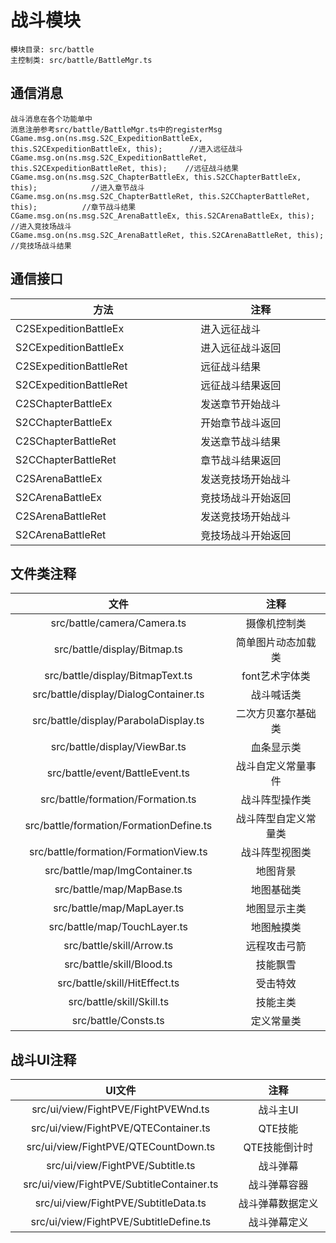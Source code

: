 <style>
table th:first-of-type {
    width: 300pt;
}
table th:nth-of-type(2) {
    width: 300pt;
}
</style>

# 战斗模块
    模块目录: src/battle
    主控制类: src/battle/BattleMgr.ts

## 通信消息
    战斗消息在各个功能单中
    消息注册参考src/battle/BattleMgr.ts中的registerMsg
    CGame.msg.on(ns.msg.S2C_ExpeditionBattleEx, this.S2CExpeditionBattleEx, this); 	    //进入远征战斗
    CGame.msg.on(ns.msg.S2C_ExpeditionBattleRet, this.S2CExpeditionBattleRet, this);    //远征战斗结果
    CGame.msg.on(ns.msg.S2C_ChapterBattleEx, this.S2CChapterBattleEx, this); 	 	    //进入章节战斗
    CGame.msg.on(ns.msg.S2C_ChapterBattleRet, this.S2CChapterBattleRet, this);   	    //章节战斗结果
    CGame.msg.on(ns.msg.S2C_ArenaBattleEx, this.S2CArenaBattleEx, this); 	 	        //进入竞技场战斗
    CGame.msg.on(ns.msg.S2C_ArenaBattleRet, this.S2CArenaBattleRet, this);   	        //竞技场战斗结果

## 通信接口
|方法|注释|
|----|----|
| C2SExpeditionBattleEx     | 进入远征战斗      |
| S2CExpeditionBattleEx     | 进入远征战斗返回  |
| C2SExpeditionBattleRet    | 远征战斗结果      |
| S2CExpeditionBattleRet    | 远征战斗结果返回  |
| C2SChapterBattleEx        | 发送章节开始战斗  |
| S2CChapterBattleEx        | 开始章节战斗返回  |
| C2SChapterBattleRet       | 发送章节战斗结果  |
| S2CChapterBattleRet       | 章节战斗结果返回  |
| C2SArenaBattleEx          | 发送竞技场开始战斗|
| S2CArenaBattleEx          | 竞技场战斗开始返回|
| C2SArenaBattleRet         | 发送竞技场开始战斗|
| S2CArenaBattleRet         | 竞技场战斗开始返回|

## 文件类注释
|文件|注释|
:-----:|:----:|
| src/battle/camera/Camera.ts               | 摄像机控制类        |
| src/battle/display/Bitmap.ts              | 简单图片动态加载类   |
| src/battle/display/BitmapText.ts          | font艺术字体类      |
| src/battle/display/DialogContainer.ts     | 战斗喊话类  |
| src/battle/display/ParabolaDisplay.ts     | 二次方贝塞尔基础类  |
| src/battle/display/ViewBar.ts             | 血条显示类  |
| src/battle/event/BattleEvent.ts           | 战斗自定义常量事件  |
| src/battle/formation/Formation.ts         | 战斗阵型操作类  |
| src/battle/formation/FormationDefine.ts   | 战斗阵型自定义常量类|
| src/battle/formation/FormationView.ts     | 战斗阵型视图类|
| src/battle/map/ImgContainer.ts            | 地图背景|
| src/battle/map/MapBase.ts                 | 地图基础类|
| src/battle/map/MapLayer.ts                | 地图显示主类|
| src/battle/map/TouchLayer.ts              | 地图触摸类|
| src/battle/skill/Arrow.ts                 | 远程攻击弓箭|
| src/battle/skill/Blood.ts                 | 技能飘雪|
| src/battle/skill/HitEffect.ts             | 受击特效|
| src/battle/skill/Skill.ts                 | 技能主类|
| src/battle/Consts.ts                      | 定义常量类|

## 战斗UI注释
|UI文件|注释|
:-----:|:----:|
| src/ui/view/FightPVE/FightPVEWnd.ts       | 战斗主UI      |
| src/ui/view/FightPVE/QTEContainer.ts      | QTE技能       |
| src/ui/view/FightPVE/QTECountDown.ts      | QTE技能倒计时  |
| src/ui/view/FightPVE/Subtitle.ts          | 战斗弹幕       |
| src/ui/view/FightPVE/SubtitleContainer.ts | 战斗弹幕容器    |
| src/ui/view/FightPVE/SubtitleData.ts      | 战斗弹幕数据定义|
| src/ui/view/FightPVE/SubtitleDefine.ts    | 战斗弹幕定义    |

